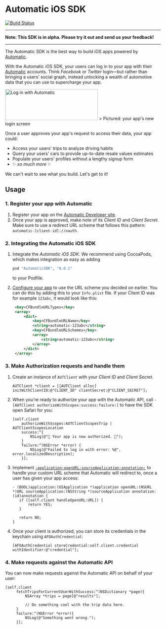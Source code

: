 # Automatic iOS SDK

[![Build Status](https://travis-ci.org/Automatic/Automatic-iOS-SDK.svg?branch=master)](https://travis-ci.org/Automatic/Automatic-iOS-SDK)

---

**Note: This SDK is in alpha. Please try it out and send us your feedback!**

---

The Automatic SDK is the best way to build iOS apps powered by [Automatic](automatic.com).

With the Automatic iOS SDK, your users can log in to your app with their [Automatic](automatic.com) accounts. Think _Facebook_ or _Twitter_ login—but rather than bringing a users' social graph, instead unlocking a wealth of automotive data that you can use to supercharge your app.

<img src='https://github.com/automatic/Automatic-iOS-SDK/blob/master/README/log-in-with-automatic-button.png?raw=true' alt='Log in with Automatic' height='100' width='300'/>
> Pictured: your app's new login screen

Once a user approves your app's request to access their data, your app could:

- Access your users' trips to analyze driving habits
- Query your users' cars to provide up-to-date resale values estimates
- Populate your users' profiles without a lengthy signup form
- :sparkles: _so much more_ :sparkles:

We can't wait to see what you build. Let's get to it!

## Usage

### 1. Register your app with Automatic

1. Register your app on the [Automatic Developer site][developers].  
2. Once your app is approved, make note of its _Client ID_ and _Client Secret_.
   Make sure to use a redirect URL scheme that follows this pattern:  
   `automatic-[client-id]://oauth`.

### 2. Integrating the Automatic iOS SDK

1. Integrate the _Automatic iOS SDK_. We recommend using CocoaPods, which makes
   integration as easy as adding

   ```ruby
   pod "AutomaticSDK", "0.0.1"
   ```

   to your Podfile.
2. [Configure your app][url-scheme-howto] to use the URL scheme you decided on
   earlier. You can do this by adding this to your `Info.plist` file. If your
   Client ID was for example `123abc`, it would look like this:

   ```xml
    <key>CFBundleURLTypes</key>
    <array>
        <dict>
            <key>CFBundleURLName</key>
            <string>automatic-123abc</string>
            <key>CFBundleURLSchemes</key>
            <array>
                <string>automatic-123abc</string>
            </array>
        </dict>
    </array>
   ```

### 3. Make Authorization requests and handle them

1. Create an instance of `AUTClient` with your _Client ID_ and _Client Secret_.

   ```objc
   AUTClient *client = [[AUTClient alloc] initWithClientID:@"CLIENT_ID" clientSecret:@"CLIENT_SECRET"];
   ```
2. When you're ready to authorize your app with the Automatic API, call
   `-[AUTClient authorizeWithScopes:success:failure:]` to have the SDK open
   Safari for you:

   ```objc
   [self.client
       authorizeWithScopes:AUTClientScopesTrip | AUTClientScopesLocation
       success:^{
           NSLog(@"🎉 Your app is now authorized. 🎉");
       }
       failure:^(NSError *error) {
           NSLog(@"Failed to log in with error: %@", error.localizedDescription);
       }];
   ```

3. Implement [`-application:openURL:sourceApplication:annotation:`][handler] to
   handle your custom URL scheme that Automatic will redirect to, once a user
   has given your app access:

   ```objc
   - (BOOL)application:(UIApplication *)application openURL:(NSURL *)URL sourceApplication:(NSString *)sourceApplication annotation:(id)annotation {
      if ([self.client handleOpenURL:URL]) {
          return YES;
      }

      return NO;
   }

   ```

4. Once your client is authorized, you can store its credentials in the keychain
   using `AFOAuthCredential`:

   ```objc
   [AFOAuthCredential storeCredential:self.client.credential withIdentifier:@"credential"];
   ```

### 4. Make requests against the Automatic API

You can now make requests against the Automatic API on behalf of your user:

```objc
[self.client
     fetchTripsForCurrentUserWithSuccess:^(NSDictionary *page){
         NSArray *trips = page[@"results"];
         
         // Do something cool with the trip data here.
     }
     failure:^(NSError *error){
         NSLog(@"Something went wrong.");
     }];
```

[developers]: https://developer.automatic.com
[url-scheme-howto]: https://developer.apple.com/library/ios/documentation/iPhone/Conceptual/iPhoneOSProgrammingGuide/Inter-AppCommunication/Inter-AppCommunication.html#//apple_ref/doc/uid/TP40007072-CH6-SW10
[handler]: https://developer.apple.com/library/ios/documentation/UIKit/Reference/UIApplicationDelegate_Protocol/#//apple_ref/occ/intfm/UIApplicationDelegate/application:openURL:sourceApplication:annotation:
